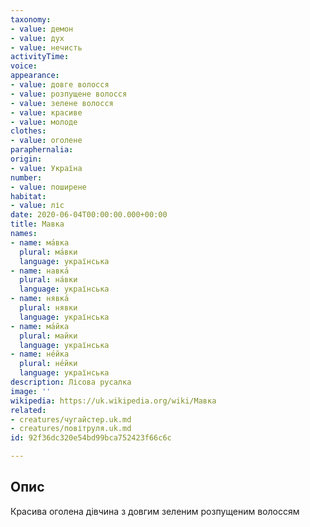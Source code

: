 ```yaml
---
taxonomy:
- value: демон
- value: дух
- value: нечисть
activityTime: 
voice: 
appearance:
- value: довге волосся
- value: розпущене волосся
- value: зелене волосся
- value: красиве
- value: молоде
clothes:
- value: оголене
paraphernalia: 
origin:
- value: Україна
number:
- value: поширене
habitat:
- value: ліс
date: 2020-06-04T00:00:00.000+00:00
title: Мавка
names:
- name: ма́вка
  plural: ма́вки
  language: українська
- name: навка́
  plural: на́вки
  language: українська
- name: нявка́
  plural: нявки
  language: українська
- name: ма́йка
  plural: майки
  language: українська
- name: не́йка
  plural: не́йки
  language: українська
description: Лісова русалка
image: ''
wikipedia: https://uk.wikipedia.org/wiki/Мавка
related:
- creatures/чугайстер.uk.md
- creatures/повітруля.uk.md
id: 92f36dc320e54bd99bca752423f66c6c

---
```

## Опис

Красива оголена дівчина з довгим зеленим розпущеним волоссям